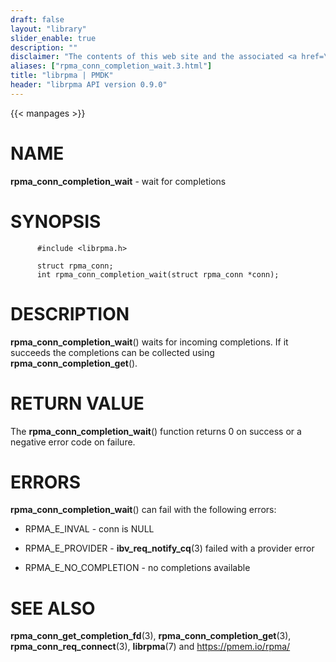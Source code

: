 ```yaml
---
draft: false
layout: "library"
slider_enable: true
description: ""
disclaimer: "The contents of this web site and the associated <a href=\"https://github.com/pmem\">GitHub repositories</a> are BSD-licensed open source."
aliases: ["rpma_conn_completion_wait.3.html"]
title: "librpma | PMDK"
header: "librpma API version 0.9.0"
---
```

{{< manpages >}}

[comment]: <> (SPDX-License-Identifier: BSD-3-Clause)
[comment]: <> (Copyright 2020, Intel Corporation)

NAME
====

**rpma\_conn\_completion\_wait** - wait for completions

SYNOPSIS
========

          #include <librpma.h>

          struct rpma_conn;
          int rpma_conn_completion_wait(struct rpma_conn *conn);

DESCRIPTION
===========

**rpma\_conn\_completion\_wait**() waits for incoming completions. If it
succeeds the completions can be collected using
**rpma\_conn\_completion\_get**().

RETURN VALUE
============

The **rpma\_conn\_completion\_wait**() function returns 0 on success or
a negative error code on failure.

ERRORS
======

**rpma\_conn\_completion\_wait**() can fail with the following errors:

-   RPMA\_E\_INVAL - conn is NULL

-   RPMA\_E\_PROVIDER - **ibv\_req\_notify\_cq**(3) failed with a
    provider error

-   RPMA\_E\_NO\_COMPLETION - no completions available

SEE ALSO
========

**rpma\_conn\_get\_completion\_fd**(3),
**rpma\_conn\_completion\_get**(3), **rpma\_conn\_req\_connect**(3),
**librpma**(7) and https://pmem.io/rpma/
